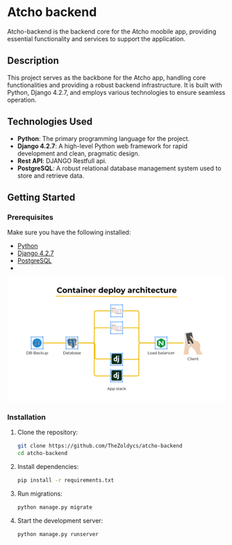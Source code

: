 # Atcho backend

Atcho-backend is the backend core for the Atcho moobile app, providing essential functionality and services to support the application.

## Description

This project serves as the backbone for the Atcho app, handling core functionalities and providing a robust backend infrastructure. It is built with Python, Django 4.2.7, and employs various technologies to ensure seamless operation.

## Technologies Used

- **Python**: The primary programming language for the project.
- **Django 4.2.7**: A high-level Python web framework for rapid development and clean, pragmatic design.
- **Rest API**: DJANGO Restfull api.
- **PostgreSQL**: A robust relational database management system used to store and retrieve data.

## Getting Started

### Prerequisites

Make sure you have the following installed:

- [Python](https://www.python.org/)
- [Django 4.2.7](https://www.djangoproject.com/)
- [PostgreSQL](https://www.postgresql.org/)
- 
![Project Logo](atcho_backend.png)


### Installation

1. Clone the repository:

    ```bash
    git clone https://github.com/TheZoldycs/atcho-backend
    cd atcho-backend
    ```

2. Install dependencies:

    ```bash
    pip install -r requirements.txt
    ```

3. Run migrations:

    ```bash
    python manage.py migrate
    ```

4. Start the development server:

    ```bash
    python manage.py runserver
    ```




